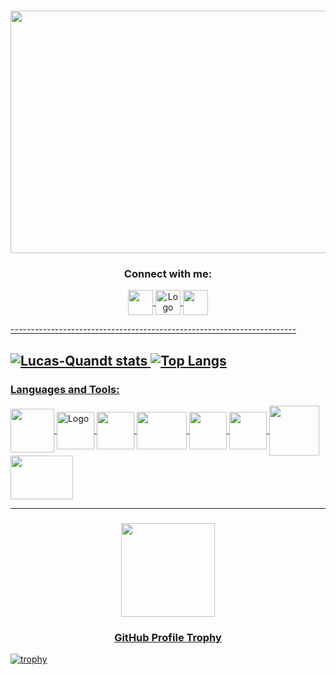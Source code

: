 <h3 align="Center"><img align="Center" src="https://github.com/Lucas-Quandt/Lucas-Quandt/assets/103226578/3b1157ab-3e14-4071-8c47-ca3a2593682d" alt="" height="388" width="870" /a>

<h3 align="center">Connect with me:</h3>
<p align="center">
<a href="https://www.linkedin.com/in/lucas-quandt-b90901128/" target="blank"><img align="center" src="https://cdn.cdnlogo.com/logos/l/66/linkedin-icon.svg" alt="" height="40" width="40" /a>
<a href="https://www.instagram.com/quandt_/" target="blank"><img align="center" img src="https://cdn.cdnlogo.com/logos/i/4/instagram.svg" alt="Logo" width="40" height="40" /a>
<a href="mailto:lucasdantas2556@gmail.com" target="blank"><img align="center" src="https://cdn.cdnlogo.com/logos/g/68/gmail-icon.svg" alt="" height="40" width="40">
</p>
-----------------------------------------------------------------------

![Lucas-Quandt stats](https://github-readme-stats.vercel.app/api?username=lucas-quandt&theme=tokyonight&show_icons=true) ![Top Langs](https://github-readme-stats.vercel.app/api/top-langs/?username=lucas-quandt&theme=tokyonight&show_icons=true)
---------------------------------------------------------------------

<h3 align="left">Languages and Tools:</h3>
<p align="left">
<a href=target="blank"><img align="center" src="https://cdn.cdnlogo.com/logos/j/86/java.svg" alt="" height="70" width="70" /a>
<a href=target="blank"><img align="center" img src="https://cdn.cdnlogo.com/logos/j/69/javascript.svg" alt="Logo" width="60" height="60" /a>
<a href=target="blank"><img align="center" src="https://cdn.cdnlogo.com/logos/h/90/html-5.svg" alt="" height="60" width="60">
<a href=target="blank"><img align="center" src="https://github.com/Lucas-Quandt/Lucas-Quandt/assets/103226578/284aab1d-723c-4d47-857d-3778326bac8f" alt="" height="60" width="80">
<a href=target="blank"><img align="center" src="https://cdn.cdnlogo.com/logos/n/94/nodejs-icon.svg" alt="" height="60" width="60">
<a href=target="blank"><img align="center" src="https://cdn.cdnlogo.com/logos/m/78/mysql.svg" alt="" height="60" width="60">
<a href=target="blank"><img align="center" src="https://cdn.cdnlogo.com/logos/v/83/vs-code.svg" alt="" height="80" width="80">
<a href=target="blank"><img align="center" src="https://github.com/Lucas-Quandt/Lucas-Quandt/assets/103226578/f6cda724-99aa-4d02-8389-317cf2cbf745" alt="" height="70" width="100">
</p>                                                                                                              

-------------------------------------------------------------------------------- 

<h3 align="center"></h3>
<p align="center">
<a href="https://www.linkedin.com/in/lucas-quandt-b90901128/" target="blank"><img align="center" src="https://github.com/Lucas-Quandt/Lucas-Quandt/assets/103226578/90088ee8-5b8f-44b5-9209-12f419287a72" alt="" height="150" width="150" /a>
<h3 align="center">GitHub Profile Trophy</h3>
  
  
  
  
[![trophy](https://github-profile-trophy.vercel.app/?username=Lucas-Quandt&theme=onedark)](https://github.com/Lucas-Quandt/github-profile-trophy)                                                                                                                      
                                                                                                                           
                                                                                                                                







